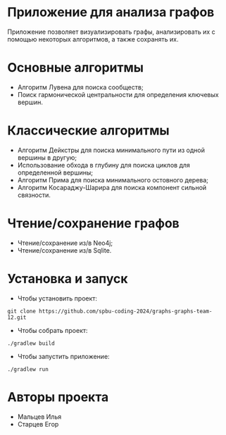 # Приложение для анализа графов
Приложение позволяет визуализировать графы, анализировать их с помощью некоторых алгоритмов, а также сохранять их.
# Основные алгоритмы
- Алгоритм Лувена для поиска сообществ;
- Поиск гармонической центральности для определения ключевых вершин.
# Классические алгоритмы
- Алгоритм Дейкстры для поиска минимального пути из одной вершины в другую;
- Использование обхода в глубину для поиска циклов для определенной вершины;
- Алгоритм Прима для поиска минимального остовного дерева;
- Алгоритм Косараджу-Шарира для поиска компонент сильной связности.
# Чтение/сохранение графов
- Чтение/сохранение из/в Neo4j;
- Чтение/сохранение из/в Sqlite.
# Установка и запуск
- Чтобы установить проект:
```
git clone https://github.com/spbu-coding-2024/graphs-graphs-team-12.git
```
- Чтобы собрать проект:
```
./gradlew build
```
- Чтобы запустить приложение:
```
./gradlew run
```
# Авторы проекта
- Мальцев Илья
- Старцев Егор
